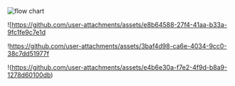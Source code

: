 ![flow chart](https://github.com/user-attachments/assets/7fb9ae9d-c895-4bec-af5a-f518be578db3)

![https://github.com/user-attachments/assets/e8b64588-27f4-41aa-b33a-9fc1fe9c7e1d

!https://github.com/user-attachments/assets/3baf4d98-ca6e-4034-9cc0-38c7dd51977f

!(https://github.com/user-attachments/assets/e4b6e30a-f7e2-4f9d-b8a9-1278d60100db)
